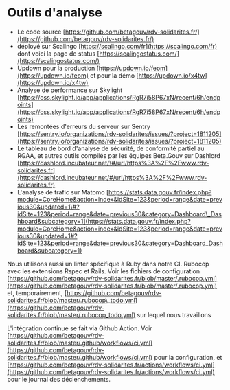 # Outils d'analyse

* Le code source [https://github.com/betagouv/rdv-solidarites.fr/](https://github.com/betagouv/rdv-solidarites.fr/)
* déployé sur Scalingo [https://scalingo.com/fr](https://scalingo.com/fr) dont voici la page de status [https://scalingostatus.com/](https://scalingostatus.com/)
* Updown pour la production [https://updown.io/feom](https://updown.io/feom) et pour la démo [https://updown.io/x4tw](https://updown.io/x4tw)
* Analyse de performance sur Skylight [https://oss.skylight.io/app/applications/RgR7i58P67xN/recent/6h/endpoints](https://oss.skylight.io/app/applications/RgR7i58P67xN/recent/6h/endpoints)
* Les remontées d'erreurs du serveur sur Sentry [https://sentry.io/organizations/rdv-solidarites/issues/?project=1811205](https://sentry.io/organizations/rdv-solidarites/issues/?project=1811205)
* Le tableau de bord d'analyse de sécurité, de conformité partiel au RGAA, et autres outils compilés par les équipes Beta.Gouv sur Dashlord [https://dashlord.incubateur.net/\#/url/https%3A%2F%2Fwww.rdv-solidarites.fr](https://dashlord.incubateur.net/#/url/https%3A%2F%2Fwww.rdv-solidarites.fr)
* L'analyse de trafic sur Matomo [https://stats.data.gouv.fr/index.php?module=CoreHome&action=index&idSite=123&period=range&date=previous30&updated=1\#?idSite=123&period=range&date=previous30&category=Dashboard\_Dashboard&subcategory=1](https://stats.data.gouv.fr/index.php?module=CoreHome&action=index&idSite=123&period=range&date=previous30&updated=1#?idSite=123&period=range&date=previous30&category=Dashboard_Dashboard&subcategory=1)

Nous utilisons aussi un linter spécifique à Ruby dans notre CI. Rubocop avec les extensions Rspec et Rails. Voir les fichiers de configuration [https://github.com/betagouv/rdv-solidarites.fr/blob/master/.rubocop.yml](https://github.com/betagouv/rdv-solidarites.fr/blob/master/.rubocop.yml) et, temporairement, [https://github.com/betagouv/rdv-solidarites.fr/blob/master/.rubocop\_todo.yml](https://github.com/betagouv/rdv-solidarites.fr/blob/master/.rubocop_todo.yml) sur lequel nous travaillons

L'intégration continue se fait via Github Action. Voir [https://github.com/betagouv/rdv-solidarites.fr/blob/master/.github/workflows/ci.yml](https://github.com/betagouv/rdv-solidarites.fr/blob/master/.github/workflows/ci.yml) pour la configuration, et [https://github.com/betagouv/rdv-solidarites.fr/actions/workflows/ci.yml](https://github.com/betagouv/rdv-solidarites.fr/actions/workflows/ci.yml) pour le journal des déclenchements.





